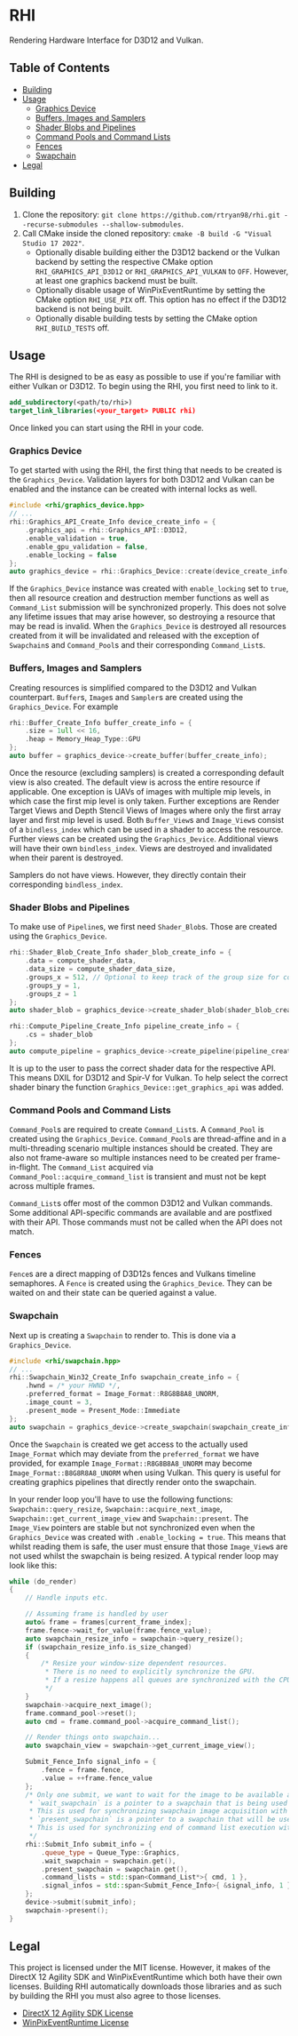# RHI
Rendering Hardware Interface for D3D12 and Vulkan.

## Table of Contents
- [Building](#building)
- [Usage](#usage)
    - [Graphics Device](#graphics-device)
    - [Buffers, Images and Samplers](#buffers-images-and-samplers)
    - [Shader Blobs and Pipelines](#shader-blobs-and-pipelines)
    - [Command Pools and Command Lists](#command-pools-and-command-lists)
    - [Fences](#fences)
    - [Swapchain](#swapchain)
- [Legal](#legal)

## Building
1. Clone the repository: `git clone https://github.com/rtryan98/rhi.git --recurse-submodules --shallow-submodules`.
2. Call CMake inside the cloned repository: `cmake -B build -G "Visual Studio 17 2022"`.
    - Optionally disable building either the D3D12 backend or the Vulkan backend by setting the respective CMake option `RHI_GRAPHICS_API_D3D12` or `RHI_GRAPHICS_API_VULKAN` to `OFF`.
    However, at least one graphics backend must be built.
    - Optionally disable usage of WinPixEventRuntime by setting the CMake option `RHI_USE_PIX` off.
    This option has no effect if the D3D12 backend is not being built.
    - Optionally disable building tests by setting the CMake option `RHI_BUILD_TESTS` off.

## Usage
The RHI is designed to be as easy as possible to use if you're familiar with either Vulkan or D3D12.
To begin using the RHI, you first need to link to it.
```cmake
add_subdirectory(<path/to/rhi>)
target_link_libraries(<your_target> PUBLIC rhi)
```
Once linked you can start using the RHI in your code.

### Graphics Device
To get started with using the RHI, the first thing that needs to be created is the `Graphics_Device`.
Validation layers for both D3D12 and Vulkan can be enabled and the instance can be created with internal locks as well.
```cpp
#include <rhi/graphics_device.hpp>
// ...
rhi::Graphics_API_Create_Info device_create_info = {
    .graphics_api = rhi::Graphics_API::D3D12,
    .enable_validation = true,
    .enable_gpu_validation = false,
    .enable_locking = false
};
auto graphics_device = rhi::Graphics_Device::create(device_create_info);
```
If the `Graphics_Device` instance was created with `enable_locking` set to `true`, then all resource creation and destruction member functions as well as `Command_List` submission will be synchronized properly.
This does not solve any lifetime issues that may arise however, so destroying a resource that may be read is invalid.
When the `Graphics_Device` is destroyed all resources created from it will be invalidated and released with the exception of `Swapchain`s and `Command_Pool`s and their corresponding `Command_List`s.

### Buffers, Images and Samplers
Creating resources is simplified compared to the D3D12 and Vulkan counterpart.
`Buffer`s, `Image`s and `Sampler`s are created using the `Graphics_Device`.
For example
```cpp
rhi::Buffer_Create_Info buffer_create_info = {
    .size = 1ull << 16,
    .heap = Memory_Heap_Type::GPU
};
auto buffer = graphics_device->create_buffer(buffer_create_info);
```
Once the resource (excluding samplers) is created a corresponding default view is also created.
The default view is across the entire resource if applicable.
One exception is UAVs of images with multiple mip levels, in which case the first mip level is only taken.
Further exceptions are Render Target Views and Depth Stencil Views of Images where only the first array layer and first mip level is used.
Both `Buffer_View`s and `Image_View`s consist of a `bindless_index` which can be used in a shader to access the resource.
Further views can be created using the `Graphics_Device`.
Additional views will have their own `bindless_index`.
Views are destroyed and invalidated when their parent is destroyed.

Samplers do not have views.
However, they directly contain their corresponding `bindless_index`.

### Shader Blobs and Pipelines
To make use of `Pipeline`s, we first need `Shader_Blob`s.
Those are created using the `Graphics_Device`.
```cpp
rhi::Shader_Blob_Create_Info shader_blob_create_info = {
    .data = compute_shader_data,
    .data_size = compute_shader_data_size,
    .groups_x = 512, // Optional to keep track of the group size for compute/task/mesh shaders
    .groups_y = 1,
    .groups_z = 1
};
auto shader_blob = graphics_device->create_shader_blob(shader_blob_create_info);

rhi::Compute_Pipeline_Create_Info pipeline_create_info = {
    .cs = shader_blob
};
auto compute_pipeline = graphics_device->create_pipeline(pipeline_create_info);
```
It is up to the user to pass the correct shader data for the respective API.
This means DXIL for D3D12 and Spir-V for Vulkan.
To help select the correct shader binary the function `Graphics_Device::get_graphics_api` was added.

### Command Pools and Command Lists
`Command_Pool`s are required to create `Command_List`s.
A `Command_Pool` is created using the `Graphics_Device`.
`Command_Pool`s are thread-affine and in a multi-threading scenario multiple instances should be created.
They are also not frame-aware so multiple instances need to be created per frame-in-flight.
The `Command_List` acquired via `Command_Pool::acquire_command_list` is transient and must not be kept across multiple frames.

`Command_List`s offer most of the common D3D12 and Vulkan commands.
Some additional API-specific commands are available and are postfixed with their API.
Those commands must not be called when the API does not match.

### Fences
`Fence`s are a direct mapping of D3D12s fences and Vulkans timeline semaphores.
A `Fence` is created using the `Graphics_Device`.
They can be waited on and their state can be queried against a value.

### Swapchain
Next up is creating a `Swapchain` to render to.
This is done via a `Graphics_Device`.
```cpp
#include <rhi/swapchain.hpp>
// ...
rhi::Swapchain_Win32_Create_Info swapchain_create_info = {
    .hwnd = /* your HWND */,
    .preferred_format = Image_Format::R8G8B8A8_UNORM,
    .image_count = 3,
    .present_mode = Present_Mode::Immediate
};
auto swapchain = graphics_device->create_swapchain(swapchain_create_info);
```
Once the `Swapchain` is created we get access to the actually used `Image_Format` which may deviate from the `preferred_format` we have provided, for example `Image_Format::R8G8B8A8_UNORM` may become `Image_Format::B8G8R8A8_UNORM` when using Vulkan.
This query is useful for creating graphics pipelines that directly render onto the swapchain.

In your render loop you'll have to use the following functions: `Swapchain::query_resize`, `Swapchain::acquire_next_image`, `Swapchain::get_current_image_view` and `Swapchain::present`.
The `Image_View` pointers are stable but not synchronized even when the `Graphics_Device` was created with `.enable_locking = true`.
This means that whilst reading them is safe, the user must ensure that those `Image_View`s are not used whilst the swapchain is being resized.
A typical render loop may look like this:
```cpp
while (do_render)
{
    // Handle inputs etc.

    // Assuming frame is handled by user
    auto& frame = frames[current_frame_index];
    frame.fence->wait_for_value(frame.fence_value);
    auto swapchain_resize_info = swapchain->query_resize();
    if (swapchain_resize_info.is_size_changed)
    {
        /* Resize your window-size dependent resources.
         * There is no need to explicitly synchronize the GPU.
         * If a resize happens all queues are synchronized with the CPU.
         */
    }
    swapchain->acquire_next_image();
    frame.command_pool->reset();
    auto cmd = frame.command_pool->acquire_command_list();

    // Render things onto swapchain...
    auto swapchain_view = swapchain->get_current_image_view();

    Submit_Fence_Info signal_info = {
        .fence = frame.fence,
        .value = ++frame.fence_value
    };
    /* Only one submit, we want to wait for the image to be available and we want to present after submitting.
     * `wait_swapchain` is a pointer to a swapchain that is being used in the current submit.
     * This is used for synchronizing swapchain image acquisition with command list execution.
     * `present_swapchain` is a pointer to a swapchain that will be used for presentation after the submit.
     * This is used for synchronizing end of command list execution with swapchain image presentation.
     */
    rhi::Submit_Info submit_info = {
        .queue_type = Queue_Type::Graphics,
        .wait_swapchain = swapchain.get(),
        .present_swapchain = swapchain.get(),
        .command_lists = std::span<Command_List*>{ cmd, 1 },
        .signal_infos = std::span<Submit_Fence_Info>{ &signal_info, 1 }
    };
    device->submit(submit_info);
    swapchain->present();
}
```

## Legal
This project is licensed under the MIT license.
However, it makes of the DirectX 12 Agility SDK and WinPixEventRuntime which both have their own licenses.
Building RHI automatically downloads those libraries and as such by building the RHI you must also agree to those licenses.
- [DirectX 12 Agility SDK License](https://www.nuget.org/packages/Microsoft.Direct3D.D3D12/1.613.0/License)
- [WinPixEventRuntime License](https://www.nuget.org/packages/WinPixEventRuntime/1.0.231030001/License)
